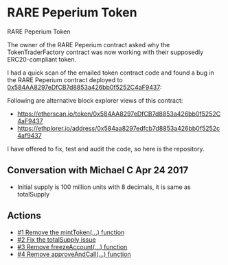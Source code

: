 # RARE Peperium Token
RARE Peperium Token

The owner of the RARE Peperium contract asked why the TokenTraderFactory contract was now working with their supposedly ERC20-compliant token.

I had a quick scan of the emailed token contract code and found a bug in the RARE Peperium contract deployed to [0x584AA8297eDfCB7d8853a426bb0f5252C4aF9437](https://etherscan.io/address/0x584AA8297eDfCB7d8853a426bb0f5252C4aF9437):

Following are alternative block explorer views of this contract:

* https://etherscan.io/token/0x584AA8297eDfCB7d8853a426bb0f5252C4aF9437
* https://ethplorer.io/address/0x584aa8297edfcb7d8853a426bb0f5252c4af9437

I have offered to fix, test and audit the code, so here is the repository.

## Conversation with Michael C Apr 24 2017

* Initial supply is 100 million units with 8 decimals, it is same as totalSupply


## Actions

* [#1 Remove the mintToken(...) function](https://github.com/bokkypoobah/RAREPeperiumToken/issues/1)
* [#2 Fix the totalSupply issue](https://github.com/bokkypoobah/RAREPeperiumToken/issues/2)
* [#3 Remove freezeAccount(...) function](https://github.com/bokkypoobah/RAREPeperiumToken/issues/3)
* [#4 Remove approveAndCall(...) function](https://github.com/bokkypoobah/RAREPeperiumToken/issues/4)
